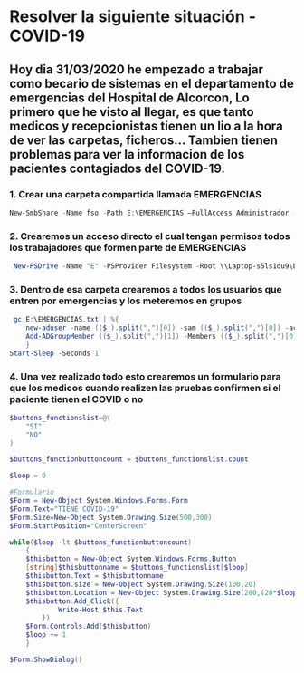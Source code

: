 

# Resolver la siguiente situación - COVID-19

## Hoy dia 31/03/2020 he empezado a trabajar como becario de sistemas en el departamento de emergencias del Hospital de Alcorcon, Lo primero que he visto al llegar, es que tanto medicos y recepcionistas tienen un lio a la hora de ver las carpetas, ficheros... Tambien tienen problemas para ver la informacion de los pacientes contagiados del COVID-19.


   
 ### 1. Crear una carpeta compartida llamada EMERGENCIAS
  
```PowerShell 	
New-SmbShare -Name fso -Path E:\EMERGENCIAS –FullAccess Administrador -ReadAccess Everyone
```

 ### 2. Crearemos un acceso directo el cual tengan permisos todos los trabajadores que formen parte de EMERGENCIAS
 
```PowerShell 
 New-PSDrive -Name "E" -PSProvider Filesystem -Root \\Laptop-s5ls1du9\EMERGENCIAS -Persist
```

 ### 3. Dentro de esa carpeta crearemos a todos los usuarios que entren por emergencias y los meteremos en grupos
 
```PowerShell 
 gc E:\EMERGENCIAS.txt | %{
    new-aduser -name (($_).split(",")[0]) -sam (($_).split(",")[0]) -accountpassword (convertto-securestring "COVID19" -asplaintext -force) -enable $true
    Add-ADGroupMember (($_).split(",")[1]) -Members (($_).split(",")[0])
    }
Start-Sleep -Seconds 1
```

 ### 4. Una vez realizado todo esto crearemos un formulario para que los medicos cuando realizen las pruebas confirmen si el paciente tienen el COVID o no
 
```PowerShell 
$buttons_functionslist=@(
	"SI"
	"NO"
)

$buttons_functionbuttoncount = $buttons_functionslist.count

$loop = 0

#Formulario
$Form = New-Object System.Windows.Forms.Form
$Form.Text="TIENE COVID-19"
$Form.Size=New-Object System.Drawing.Size(500,300)
$Form.StartPosition="CenterScreen"

while($loop -lt $buttons_functionbuttoncount)
	{
	$thisbutton = New-Object System.Windows.Forms.Button
	[string]$thisbuttonname = $buttons_functionslist[$loop]
	$thisbutton.Text = $thisbuttonname
	$thisbutton.size = New-Object System.Drawing.Size(100,20)
	$thisbutton.Location = New-Object System.Drawing.Size(200,(20*$loop+1))
	$thisbutton.Add_Click({
	        Write-Host $this.Text
		})
	$Form.Controls.Add($thisbutton)
	$loop += 1
	}

$Form.ShowDialog()
```
